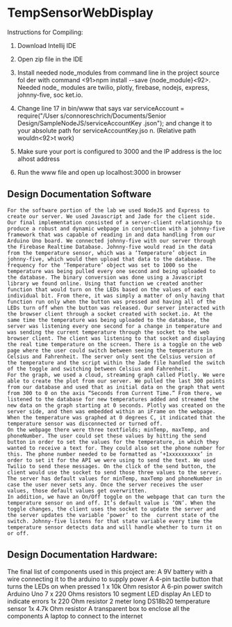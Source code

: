 # TempSensorWebDisplay

 Instructions for Compiling:
  
  
  1. Download Intellij IDE
  
  2. Open zip file in the IDE
  
  3.  Install needed node_modules from command line in the project source fol    der with command <91>npm install --save  {node_module}<92>. Needed node_    modules are twilio, plotly, firebase, nodejs, express, johnny-five, soc    ket.io.
  
  4. Change line 17 in bin/www that says var serviceAccount = require("/User    s/connoreschrich/Documents/Senior Design/SampleNodeJS/serviceAccountKey    .json");  and change it to your absolute path for serviceAccountKey.jso    n. (Relative path wouldn<92>t work)
  
  5. Make sure your port is configured to 3000 and the IP address is the loc    alhost address
  6. Run the www file and open up localhost:3000 in browser


## Design Documentation Software
	For the software portion of the lab we used NodeJS and Express to create our server. We used Javascript and Jade for the client side. Our final implementation consisted of a server-client relationship to produce a robust and dynamic webpage in conjunction with a johnny-five framework that was capable of reading in and data handling from our Arduino Uno board. We connected johnny-five with our server through the Firebase Realtime Database. Johnny-five would read in the data from the temperature sensor, which was a ‘Temperature’ object in johnny-five, which would then upload that data to the database. The frequency for the ‘Temperature’ object was set to 1000 so the temperature was being pulled every one second and being uploaded to the database. The binary conversion was done using a Javascript library we found online. Using that function we created another function that would turn on the LEDs based on the values of each individual bit. From there, it was simply a matter of only having that function run only when the button was pressed and having all of the LEDs turn off when the button was released. Our server interacted with the browser client through a socket created with socket.io. At the same time the temperature was being uploaded to the database, the server was listening every one second for a change in temperature and was sending the current temperature through the socket to the web browser client. The client was listening to that socket and displaying the real time temperature on the screen. There is a toggle on the web page where the user could switch between seeing the temperature in Celsius and Fahrenheit. The server only sent the Celsius version of the temperature and the script within the Jade file handled the switch of the toggle and switching between Celsius and Fahrenheit. 
	For the graph, we used a cloud, streaming graph called Plotly. We were able to create the plot from our server. We pulled the last 300 points from our database and used that as initial data on the graph that went from 300 to 0 on the axis “Seconds from Current Time.” From there, we listened to the database for new temperatures added and streamed the new data on the graph starting at 0 seconds. Plotly was created on the server side, and then was embedded within an iFrame on the webpage. When the temperature was graphed at 0 degrees C, it indicated that the temperature sensor was disconnected or turned off. 
	On the webpage there were three textfields; minTemp, maxTemp, and phoneNumber. The user could set these values by hitting the send button in order to set the values for the temperature, in which they wanted to receive a text for. They could also set the phone number for this. The phone number needed to be formatted as ‘+1xxxxxxxxxx’ in order to set it for the API we were using to send the text. We used Twilio to send these messages. On the click of the send button, the client would use the socket to send those three values to the server. The server has default values for minTemp, maxTemp and phoneNumber in case the user never sets any. Once the server receives the user values, those default values get overwritten. 
	In addition, we have an On/Off toggle on the webpage that can turn the temperature sensor on and off. It’s default value is ‘ON’. When the toggle changes, the client uses the socket to update the server and the server updates the variable ‘power’ to the  current state of the switch. Johnny-five listens for that state variable every time the temperature sensor detects data and will handle whether to turn it on or off. 


## Design Documentation Hardware:

The final list of components used in this project are:
A 9V battery with a wire connecting it to the arduino to supply power
A 4-pin tactile button that turns the LEDs on when pressed
1 x 10k Ohm resistor
A 6-pin power switch
Arduino Uno
7 x 220 Ohms resistors
10 segment LED display
An LED to indicate errors
1x 220 Ohm resistor
2 meter long DS18b20 temperature sensor
1x 4.7k Ohm resistor
A transparent box to enclose all the components 
A laptop to connect to the internet 



